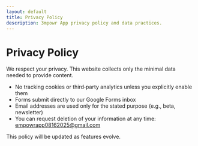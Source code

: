 ```yaml
---
layout: default
title: Privacy Policy
description: 3mpowr App privacy policy and data practices.
---
```


# Privacy Policy

We respect your privacy. This website collects only the minimal data needed to provide content.

- No tracking cookies or third‑party analytics unless you explicitly enable them
- Forms submit directly to our Google Forms inbox
- Email addresses are used only for the stated purpose (e.g., beta, newsletter)
- You can request deletion of your information at any time: [empowrapp08162025@gmail.com](mailto:empowrapp08162025@gmail.com)

This policy will be updated as features evolve.
